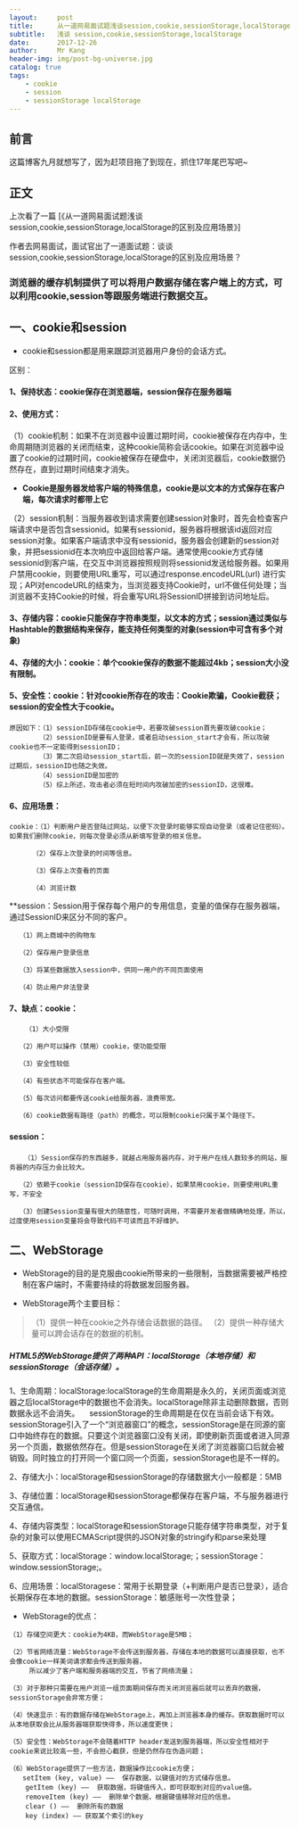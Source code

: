 ```yaml
---
layout:     post
title:      从一道网易面试题浅谈session,cookie,sessionStorage,localStorage的区别及应用场景
subtitle:   浅谈 session,cookie,sessionStorage,localStorage
date:       2017-12-26
author:     Mr Kang
header-img: img/post-bg-universe.jpg
catalog: true
tags:
    - cookie
    - session
    - sessionStorage localStorage
---
```



## 前言

这篇博客九月就想写了，因为赶项目拖了到现在，抓住17年尾巴写吧~


## 正文

上次看了一篇 [《从一道网易面试题浅谈session,cookie,sessionStorage,localStorage的区别及应用场景》]

作者去网易面试，面试官出了一道面试题：谈谈session,cookie,sessionStorage,localStorage的区别及应用场景？

### 浏览器的缓存机制提供了可以将用户数据存储在客户端上的方式，可以利用cookie,session等跟服务端进行数据交互。

## 一、cookie和session

- cookie和session都是用来跟踪浏览器用户身份的会话方式。

区别：

#### 1、保持状态：cookie保存在浏览器端，session保存在服务器端

#### 2、使用方式：

（1）cookie机制：如果不在浏览器中设置过期时间，cookie被保存在内存中，生命周期随浏览器的关闭而结束，这种cookie简称会话cookie。如果在浏览器中设置了cookie的过期时间，cookie被保存在硬盘中，关闭浏览器后，cookie数据仍然存在，直到过期时间结束才消失。

- **Cookie是服务器发给客户端的特殊信息，cookie是以文本的方式保存在客户端，每次请求时都带上它**

（2）session机制：当服务器收到请求需要创建session对象时，首先会检查客户端请求中是否包含sessionid。如果有sessionid，服务器将根据该id返回对应session对象。如果客户端请求中没有sessionid，服务器会创建新的session对象，并把sessionid在本次响应中返回给客户端。通常使用cookie方式存储sessionid到客户端，在交互中浏览器按照规则将sessionid发送给服务器。如果用户禁用cookie，则要使用URL重写，可以通过response.encodeURL(url) 进行实现；API对encodeURL的结束为，当浏览器支持Cookie时，url不做任何处理；当浏览器不支持Cookie的时候，将会重写URL将SessionID拼接到访问地址后。

#### 3、存储内容：cookie只能保存字符串类型，以文本的方式；session通过类似与Hashtable的数据结构来保存，能支持任何类型的对象(session中可含有多个对象)

#### 4、存储的大小：cookie：单个cookie保存的数据不能超过4kb；session大小没有限制。

#### 5、安全性：cookie：针对cookie所存在的攻击：Cookie欺骗，Cookie截获；session的安全性大于cookie。
```
原因如下：（1）sessionID存储在cookie中，若要攻破session首先要攻破cookie；
　　　　　（2）sessionID是要有人登录，或者启动session_start才会有，所以攻破cookie也不一定能得到sessionID；
　　　　　（3）第二次启动session_start后，前一次的sessionID就是失效了，session过期后，sessionID也随之失效。
　　　　　（4）sessionID是加密的
　　　　　（5）综上所述，攻击者必须在短时间内攻破加密的sessionID，这很难。
```
#### 6、应用场景：

```
cookie：（1）判断用户是否登陆过网站，以便下次登录时能够实现自动登录（或者记住密码）。如果我们删除cookie，则每次登录必须从新填写登录的相关信息。

　　　　（2）保存上次登录的时间等信息。

　　　　（3）保存上次查看的页面

　　　　（4）浏览计数
```

**session：Session用于保存每个用户的专用信息，变量的值保存在服务器端，通过SessionID来区分不同的客户。

```
　　（1）网上商城中的购物车

　　（2）保存用户登录信息

　　（3）将某些数据放入session中，供同一用户的不同页面使用

　　（4）防止用户非法登录
```

 #### 7、缺点：cookie：
 
```
    （1）大小受限
    
　　（2）用户可以操作（禁用）cookie，使功能受限

　　（3）安全性较低

　　（4）有些状态不可能保存在客户端。

　　（5）每次访问都要传送cookie给服务器，浪费带宽。

　　（6）cookie数据有路径（path）的概念，可以限制cookie只属于某个路径下。
```
  #### session：

```
 　 （1）Session保存的东西越多，就越占用服务器内存，对于用户在线人数较多的网站，服务器的内存压力会比较大。

　　（2）依赖于cookie（sessionID保存在cookie），如果禁用cookie，则要使用URL重写，不安全

　　（3）创建Session变量有很大的随意性，可随时调用，不需要开发者做精确地处理，所以，过度使用session变量将会导致代码不可读而且不好维护。
```
## 二、WebStorage

- WebStorage的目的是克服由cookie所带来的一些限制，当数据需要被严格控制在客户端时，不需要持续的将数据发回服务器。

- WebStorage两个主要目标：

>（1）提供一种在cookie之外存储会话数据的路径。
 （2）提供一种存储大量可以跨会话存在的数据的机制。

##### HTML5的WebStorage提供了两种API：localStorage（本地存储）和sessionStorage（会话存储）。

1、生命周期：localStorage:localStorage的生命周期是永久的，关闭页面或浏览器之后localStorage中的数据也不会消失。localStorage除非主动删除数据，否则数据永远不会消失。
　sessionStorage的生命周期是在仅在当前会话下有效。sessionStorage引入了一个“浏览器窗口”的概念，sessionStorage是在同源的窗口中始终存在的数据。只要这个浏览器窗口没有关闭，即使刷新页面或者进入同源另一个页面，数据依然存在。但是sessionStorage在关闭了浏览器窗口后就会被销毁。同时独立的打开同一个窗口同一个页面，sessionStorage也是不一样的。

2、存储大小：localStorage和sessionStorage的存储数据大小一般都是：5MB

3、存储位置：localStorage和sessionStorage都保存在客户端，不与服务器进行交互通信。

4、存储内容类型：localStorage和sessionStorage只能存储字符串类型，对于复杂的对象可以使用ECMAScript提供的JSON对象的stringify和parse来处理

5、获取方式：localStorage：window.localStorage;；sessionStorage：window.sessionStorage;。

6、应用场景：localStoragese：常用于长期登录（+判断用户是否已登录），适合长期保存在本地的数据。sessionStorage：敏感账号一次性登录；

- WebStorage的优点：

```
（1）存储空间更大：cookie为4KB，而WebStorage是5MB；

（2）节省网络流量：WebStorage不会传送到服务器，存储在本地的数据可以直接获取，也不会像cookie一样美词请求都会传送到服务器，
     所以减少了客户端和服务器端的交互，节省了网络流量；

（3）对于那种只需要在用户浏览一组页面期间保存而关闭浏览器后就可以丢弃的数据，sessionStorage会非常方便；

（4）快速显示：有的数据存储在WebStorage上，再加上浏览器本身的缓存。获取数据时可以从本地获取会比从服务器端获取快得多，所以速度更快；

（5）安全性：WebStorage不会随着HTTP header发送到服务器端，所以安全性相对于cookie来说比较高一些，不会担心截获，但是仍然存在伪造问题；

（6）WebStorage提供了一些方法，数据操作比cookie方便；
　　setItem (key, value) ——  保存数据，以键值对的方式储存信息。
    getItem (key) ——  获取数据，将键值传入，即可获取到对应的value值。
    removeItem (key) ——  删除单个数据，根据键值移除对应的信息。
    clear () ——  删除所有的数据
    key (index) —— 获取某个索引的key

